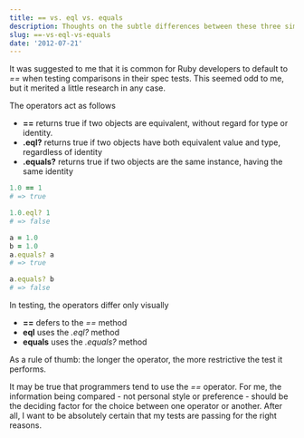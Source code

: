 ```yaml
---
title: == vs. eql vs. equals
description: Thoughts on the subtle differences between these three similar operators
slug: ==-vs-eql-vs-equals
date: '2012-07-21'
---
```


It was suggested to me that it is common for Ruby developers to default to _==_ when testing
comparisons in their spec tests. This seemed odd to me, but it merited a little research in any
case.

The operators act as follows

- **==** returns true if two objects are equivalent, without regard for type or identity.
- **.eql?** returns true if two objects have both equivalent value and type, regardless of identity
- **.equals?** returns true if two objects are the same instance, having the same identity

```ruby
1.0 == 1
# => true

1.0.eql? 1
# => false

a = 1.0
b = 1.0
a.equals? a
# => true

a.equals? b
# => false
```

In testing, the operators differ only visually

- **==** defers to the _==_ method
- **eql** uses the _.eql?_ method
- **equals** uses the _.equals?_ method

As a rule of thumb: the longer the operator, the more restrictive the test it performs.

It may be true that programmers tend to use the _==_ operator. For me, the information being
compared - not personal style or preference - should be the deciding factor for the choice between
one operator or another. After all, I want to be absolutely certain that my tests are passing for
the right reasons.
